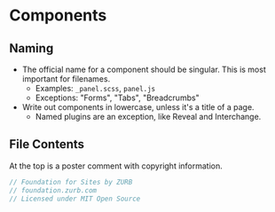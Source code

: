 # Components

## Naming

- The official name for a component should be singular. This is most important for filenames.
  - Examples: `_panel.scss`, `panel.js`
  - Exceptions: "Forms", "Tabs", "Breadcrumbs"
- Write out components in lowercase, unless it's a title of a page.
  - Named plugins are an exception, like Reveal and Interchange.

## File Contents

At the top is a poster comment with copyright information.

```scss
// Foundation for Sites by ZURB
// foundation.zurb.com
// Licensed under MIT Open Source
```
